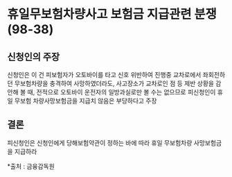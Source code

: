 # 휴일무보험차량사고 보험금 지급관련 분쟁(98-38)

## 신청인의 주장
신청인은 이 건 피보험자가 오토바이를 타고 신호 위반하여 진행중 교차로에서 좌회전하던 무보험차량을 충격하여 사망하였더라도, 사고장소가 교차로인 점 등 제반 상황을 감안해 볼 때, 전적으로 오토바이 운전자의 일방과실로만 볼 수는 없으므로 피신청인이 휴일 무보험 차량사망보험금을 지급치 않음은 부당하다고 주장

## 결론
피신청인은 신청인에게 당해보험약관이 정하는 바에 따라 휴일 무보험차량 사망보험금을 지급하라

*출처 : 금융감독원